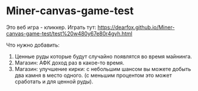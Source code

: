 # Miner-canvas-game-test
Это веб игра - кликкер. 
Играть тут: https://dearfox.github.io/Miner-canvas-game-test/test%20w480y67e80r4gyh.html

Что нужно добавить: 
1) Ценные руды которые будут случайно появлятся во время майнинга.
2) Магазин: АФК доход раз в какое-то время.
3) Магазин: улучшение кирки: с небольшим шансом вы можете добыть два камня в место одного. (с меньшим процентом это может сработать и для ценной руды).
